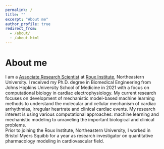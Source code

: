 ```yaml
---
permalink: /
title: ""
excerpt: "About me"
author_profile: true
redirect_from: 
  - /about/
  - /about.html
---
```


About me
======
I am a [Associate Research Scientist](https://roux.northeastern.edu/people/qingchu-jin/) at [Roux Institute](https://roux.northeastern.edu/), Northeastern University. I received my Ph.D. degree in Biomedical Engineering from Johns Hopkins University School of Medicine in 2021 with a focus on computational biology in cardiac electrophysiology. My current research focuses on development of mechanistic model-based machine learning methods to understand the molecular and cellular mechanism of cardiac arrhythmias, irregular heartrate and clinical cardiac events. My research interest is using various computational approaches: machine learning and mechanistic modeling to unraveling the important biological and clinical problems.  
Prior to joining the Roux Institute, Northeastern University, I worked in Bristol Myers Squibb for a year as research investigator on quantitative pharmacology modeling in cardiovascular field.